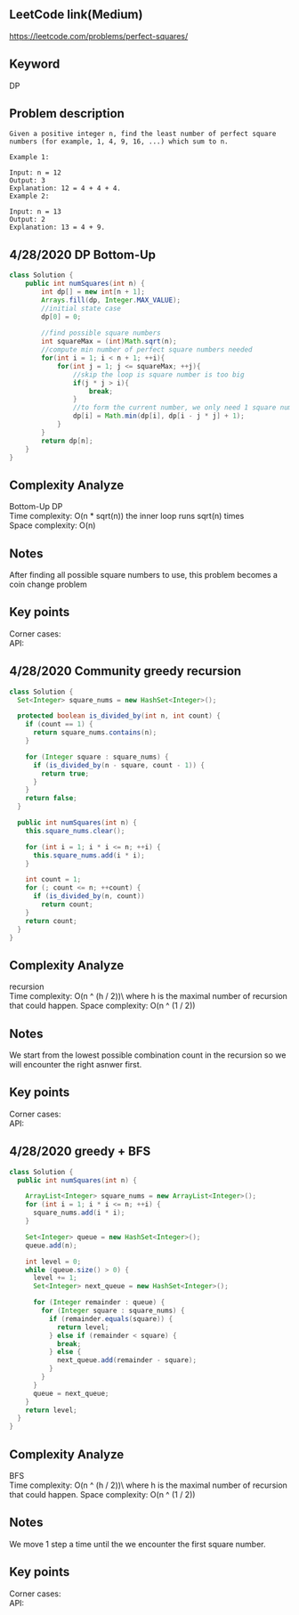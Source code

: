 ## LeetCode link(Medium)
https://leetcode.com/problems/perfect-squares/

## Keyword
DP

## Problem description
```
Given a positive integer n, find the least number of perfect square numbers (for example, 1, 4, 9, 16, ...) which sum to n.

Example 1:

Input: n = 12
Output: 3 
Explanation: 12 = 4 + 4 + 4.
Example 2:

Input: n = 13
Output: 2
Explanation: 13 = 4 + 9.
```


## 4/28/2020 DP Bottom-Up

```java
class Solution {
    public int numSquares(int n) {
        int dp[] = new int[n + 1];
        Arrays.fill(dp, Integer.MAX_VALUE);
        //initial state case
        dp[0] = 0;
        
        //find possible square numbers
        int squareMax = (int)Math.sqrt(n);
        //compute min number of perfect square numbers needed
        for(int i = 1; i < n + 1; ++i){
            for(int j = 1; j <= squareMax; ++j){
                //skip the loop is square number is too big
                if(j * j > i){
                    break;
                }
                //to form the current number, we only need 1 square number of certain value plus all combination of another smaller value
                dp[i] = Math.min(dp[i], dp[i - j * j] + 1);
            }
        }
        return dp[n];
    }
}
```

## Complexity Analyze
Bottom-Up DP\
Time complexity: O(n * sqrt(n)) the inner loop runs sqrt(n) times\
Space complexity: O(n)

## Notes
After finding all possible square numbers to use, this problem becomes a coin change problem

## Key points
Corner cases: \
API:

## 4/28/2020 Community greedy recursion

```java
class Solution {
  Set<Integer> square_nums = new HashSet<Integer>();

  protected boolean is_divided_by(int n, int count) {
    if (count == 1) {
      return square_nums.contains(n);
    }

    for (Integer square : square_nums) {
      if (is_divided_by(n - square, count - 1)) {
        return true;
      }
    }
    return false;
  }

  public int numSquares(int n) {
    this.square_nums.clear();

    for (int i = 1; i * i <= n; ++i) {
      this.square_nums.add(i * i);
    }

    int count = 1;
    for (; count <= n; ++count) {
      if (is_divided_by(n, count))
        return count;
    }
    return count;
  }
}
```

## Complexity Analyze
recursion\
Time complexity: O(n ^ (h / 2))\ where h is the maximal number of recursion that could happen.
Space complexity: O(n ^ (1 / 2))

## Notes
We start from the lowest possible combination count in the recursion so we will encounter the right asnwer first.

## Key points
Corner cases: \
API:

## 4/28/2020 greedy + BFS

```java
class Solution {
  public int numSquares(int n) {

    ArrayList<Integer> square_nums = new ArrayList<Integer>();
    for (int i = 1; i * i <= n; ++i) {
      square_nums.add(i * i);
    }

    Set<Integer> queue = new HashSet<Integer>();
    queue.add(n);

    int level = 0;
    while (queue.size() > 0) {
      level += 1;
      Set<Integer> next_queue = new HashSet<Integer>();

      for (Integer remainder : queue) {
        for (Integer square : square_nums) {
          if (remainder.equals(square)) {
            return level;
          } else if (remainder < square) {
            break;
          } else {
            next_queue.add(remainder - square);
          }
        }
      }
      queue = next_queue;
    }
    return level;
  }
}
```

## Complexity Analyze
BFS\
Time complexity: O(n ^ (h / 2))\ where h is the maximal number of recursion that could happen.
Space complexity: O(n ^ (1 / 2))

## Notes
We move 1 step a time until the we encounter the first square number.

## Key points
Corner cases: \
API: